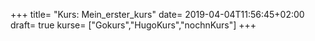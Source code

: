 +++
title= "Kurs: Mein_erster_kurs"
date= 2019-04-04T11:56:45+02:00
draft= true
kurse= ["Gokurs","HugoKurs","nochnKurs"]
+++